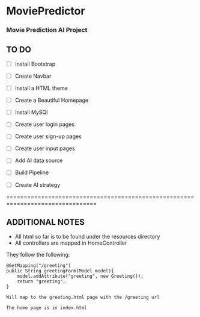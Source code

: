 # MoviePredictor
### Movie Prediction AI Project


## TO DO

- [ ] Install Bootstrap
- [ ] Create Navbar
- [ ] Install a HTML theme
- [ ] Create a Beautiful Homepage
- [ ] Install MySQl
- [ ] Create user login pages
- [ ] Create user sign-up pages
- [ ] Create user input pages
- [ ] Add AI data source
- [ ] Build Pipeline
- [ ] Create AI strategy


================================================================================
## ADDITIONAL NOTES

- All html so far is to be found under the resources directory
- All controllers are mapped in HomeController

They follow the following: 


    @GetMapping("/greeting")
    public String greetingForm(Model model){
        model.addAttribute("greeting", new Greeting());
        return "greeting";
    }
  
    Will map to the greeting.html page with the /greeting url
    
    The home page is in index.html




